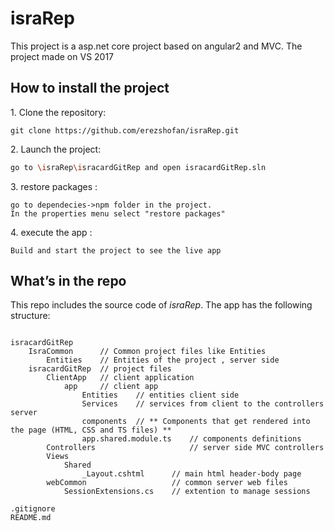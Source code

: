 # israRep

This project is a asp.net core project based on angular2 and MVC.
The project made on VS 2017

## How to install the project

1\. Clone the repository:

```
git clone https://github.com/erezshofan/israRep.git
```

2\. Launch the project:

```bash
go to \israRep\isracardGitRep and open isracardGitRep.sln
```

3\. restore packages :

```
go to dependecies->npm folder in the project.
In the properties menu select "restore packages"
```

4\. execute the app :

```
Build and start the project to see the live app
```

## What’s in the repo

This repo includes the source code of _israRep_. The app has the following structure:

```

isracardGitRep
	IsraCommon		// Common project files like Entities	
		Entities 	// Entities of the project , server side
	isracardGitRep	// project files
		ClientApp	// client application
			app		// client app
				Entities	// entities client side
				Services	// services from client to the controllers server
				components  // ** Components that get rendered into the page (HTML, CSS and TS files) **
				app.shared.module.ts	// components definitions
		Controllers						// server side MVC controllers
		Views
			Shared
				_Layout.cshtml		// main html header-body page
		webCommon					// common server web files
			SessionExtensions.cs	// extention to manage sessions
			
.gitignore
README.md

```
